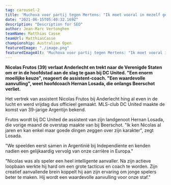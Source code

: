 ```yaml
---
tag: carousel-2
title: 'Muchova voor partij tegen Mertens: "Ik moet vooral in mezelf geloven"'
date: "2021-06-15T05:40:32.169Z"
description: "Description for SEO"
author: Jean-Marc Vertonghen
teamName: Matthias Casse
teamUrl: MatthiasCasse
championship: Australian Open 
featuredImage: "./image.png"
featuredImageAlt: 'Muchova voor partij tegen Mertens: "Ik moet vooral in mezelf geloven"'
---
```


**Nicolas Frutos (39) verlaat Anderlecht en trekt naar de Verenigde Staten om er in de hoofdstad aan de slag te gaan bij DC United. "Een enorm moeilijke keuze", reageert de assistent-coach. "Een waardevolle aanvulling", weet hoofdcoach Hernan Losada, die onlangs Beerschot verliet.**

Het vertrek van assistent Nicolas Frutos bij Anderlecht hing al even in de lucht en werd vrijdag dus officieel gemaakt. MLS-club DC United maakte de komst van 39-jarige Argentijn bekend. 

Frutos wordt bij DC United de assistent van zijn landgenoot Hernan Losada, die vorige maand de overstap maakte van bij Beerschot. "Ik ken Nicolas al jaren en kan enkel maar goede dingen zeggen over zijn karakter", zegt Losada. 

"We speelden eerst samen in Argentinië bij Independiente en kenden nadien een gelijkaardig vervolg van onze carrière in Europa."

"Nicolas was als speler een heel intelligente aanvaller. Na zijn actieve loopbaan werkte hij hard om een grote tacticus en coach te worden. Zijn creatief aanvallende brein koppelt hij aan zijn ervaring om jonge spelers beter te maken. Hij wordt een waardevolle aanvulling voor onze staf."